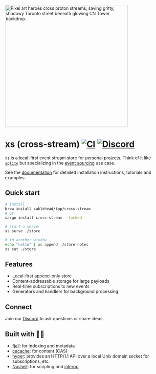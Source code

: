 <img src="https://github.com/user-attachments/assets/12c9cce5-44ab-4a64-ab1c-d83bf6c28cad" style="height:400px;" alt="Pixel art heroes cross proton streams, saving gritty, shadowy Toronto street beneath glowing CN Tower backdrop.">

# xs (cross-stream) [![CI](https://github.com/cablehead/xs/actions/workflows/ci.yml/badge.svg)](https://github.com/cablehead/xs/actions/workflows/ci.yml) [![Discord](https://img.shields.io/discord/1182364431435436042?logo=discord)](https://discord.com/invite/YNbScHBHrh)

`xs` is a local-first event stream store for personal projects.
Think of it like [`sqlite`](https://sqlite.org/cli.html) but specializing in the
[event sourcing](https://martinfowler.com/eaaDev/EventSourcing.html) use case.

See the [documentation](https://cablehead.github.io/xs/) for detailed
installation instructions, tutorials and examples.

## Quick start

```sh
# install
brew install cablehead/tap/cross-stream
# or:
cargo install cross-stream --locked

# start a server
xs serve ./store

# in another window
echo "hello" | xs append ./store notes
xs cat ./store
```

## Features

- Local-first append-only store
- Content-addressable storage for large payloads
- Real-time subscriptions to new events
- Generators and handlers for background processing

## Connect

Join our [Discord](https://discord.com/invite/YNbScHBHrh) to ask questions or share ideas.

## Built with 🙏💚

- [fjall](https://github.com/fjall-rs/fjall): for indexing and metadata
- [cacache](https://github.com/zkat/cacache-rs): for content (CAS)
- [hyper](https://hyper.rs/guides/1/server/echo/): provides an HTTP/1.1 API over
  a local Unix domain socket for subscriptions, etc.
- [Nushell](https://www.nushell.sh): for scripting and
  [interop](https://utopia.rosano.ca/interoperable-visions/)

